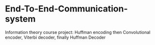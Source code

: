 # End-To-End-Communication-system
Information theory course project: Huffman encoding then Convolutional encoder, Viterbi decoder, finally Huffman Decoder
